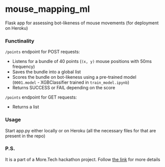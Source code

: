 # mouse_mapping_ml

Flask app for assessing bot-likeness of mouse movements (for deployment on Heroku)

### Functinality
`/points` endpoint for POST requests:
- Listens for a bundle of 40 points (`(x, y)` mouse positions with 50ms frequency)
- Saves the bundle into a global list
- Scores the bundle on bot-likeness using a pre-trained model (`0001.model` - XGBClassifier trained in `train_model.ipynb`)
- Returns SUCCESS or FAIL depending on the score

`/points` endpoint for GET requests:
- Returns a list 

### Usage
Start app.py either locally or on Heroku (all the necessary files for that are present in the repo)

### P.S.
It is a part of a More.Tech hackathon project. Follow [the link](https://github.com/NikitaChizhov/More.Tech) for more details
